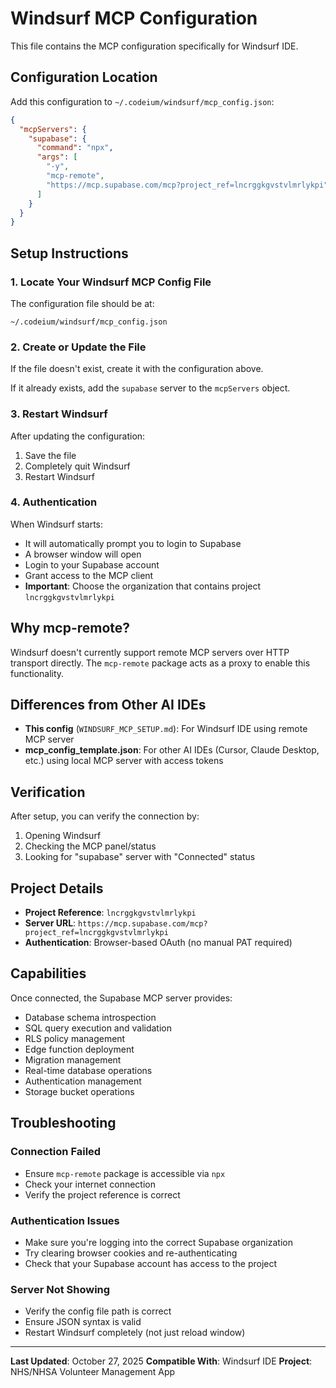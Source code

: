 # Windsurf MCP Configuration

This file contains the MCP configuration specifically for Windsurf IDE.

## Configuration Location

Add this configuration to `~/.codeium/windsurf/mcp_config.json`:

```json
{
  "mcpServers": {
    "supabase": {
      "command": "npx",
      "args": [
        "-y",
        "mcp-remote",
        "https://mcp.supabase.com/mcp?project_ref=lncrggkgvstvlmrlykpi"
      ]
    }
  }
}
```

## Setup Instructions

### 1. Locate Your Windsurf MCP Config File

The configuration file should be at:
```
~/.codeium/windsurf/mcp_config.json
```

### 2. Create or Update the File

If the file doesn't exist, create it with the configuration above.

If it already exists, add the `supabase` server to the `mcpServers` object.

### 3. Restart Windsurf

After updating the configuration:
1. Save the file
2. Completely quit Windsurf
3. Restart Windsurf

### 4. Authentication

When Windsurf starts:
- It will automatically prompt you to login to Supabase
- A browser window will open
- Login to your Supabase account
- Grant access to the MCP client
- **Important**: Choose the organization that contains project `lncrggkgvstvlmrlykpi`

## Why mcp-remote?

Windsurf doesn't currently support remote MCP servers over HTTP transport directly. The `mcp-remote` package acts as a proxy to enable this functionality.

## Differences from Other AI IDEs

- **This config** (`WINDSURF_MCP_SETUP.md`): For Windsurf IDE using remote MCP server
- **mcp_config_template.json**: For other AI IDEs (Cursor, Claude Desktop, etc.) using local MCP server with access tokens

## Verification

After setup, you can verify the connection by:
1. Opening Windsurf
2. Checking the MCP panel/status
3. Looking for "supabase" server with "Connected" status

## Project Details

- **Project Reference**: `lncrggkgvstvlmrlykpi`
- **Server URL**: `https://mcp.supabase.com/mcp?project_ref=lncrggkgvstvlmrlykpi`
- **Authentication**: Browser-based OAuth (no manual PAT required)

## Capabilities

Once connected, the Supabase MCP server provides:
- Database schema introspection
- SQL query execution and validation
- RLS policy management
- Edge function deployment
- Migration management
- Real-time database operations
- Authentication management
- Storage bucket operations

## Troubleshooting

### Connection Failed
- Ensure `mcp-remote` package is accessible via `npx`
- Check your internet connection
- Verify the project reference is correct

### Authentication Issues
- Make sure you're logging into the correct Supabase organization
- Try clearing browser cookies and re-authenticating
- Check that your Supabase account has access to the project

### Server Not Showing
- Verify the config file path is correct
- Ensure JSON syntax is valid
- Restart Windsurf completely (not just reload window)

---

**Last Updated**: October 27, 2025
**Compatible With**: Windsurf IDE
**Project**: NHS/NHSA Volunteer Management App
